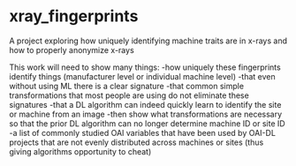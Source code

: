 # xray_fingerprints
A project exploring how uniquely identifying machine traits are in x-rays and how to properly anonymize x-rays

This work will need to show many things:
-how uniquely these fingerprints identify things (manufacturer level or individual machine level)
-that even without using ML there is a clear signature
-that common simple transformations that most people are using do not eliminate these signatures
-that a DL algorithm can indeed quickly learn to identify the site or machine from an image
-then show what transformations are necessary so that the prior DL algorithm can no longer determine machine ID or site ID
-a list of commonly studied OAI variables that have been used by OAI-DL projects that are not evenly distributed across machines or sites (thus giving algorithms opportunity to cheat)
